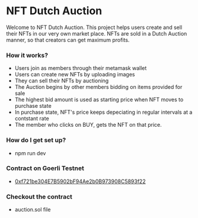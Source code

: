 # NFT Dutch Auction #

Welcome to NFT Dutch Auction. This project helps users create and sell their NFTs in our very own market place. NFTs are sold in a Dutch Auction manner, so that creators can get maximum profits.

### How it works? ###

* Users join as members through their metamask wallet
* Users can create new NFTs by uploading images
* They can sell their NFTs by auctioning
* The Auction begins by other members bidding on items provided for sale
* The highest bid amount is used as starting price when NFT moves to purchase state
* In purchase state, NFT's price keeps depeciating in regular intervals at a contstant rate
* The member who clicks on BUY, gets the NFT on that price.

### How do I get set up? ###

* npm run dev

### Contract on Goerli Testnet ###

* [0xf721be304E7B5902bF94Ae2b0B973908C5893f22](https://goerli.etherscan.io/address/0xf721be304e7b5902bf94ae2b0b973908c5893f22)

### Checkout the contract
* auction.sol file 
